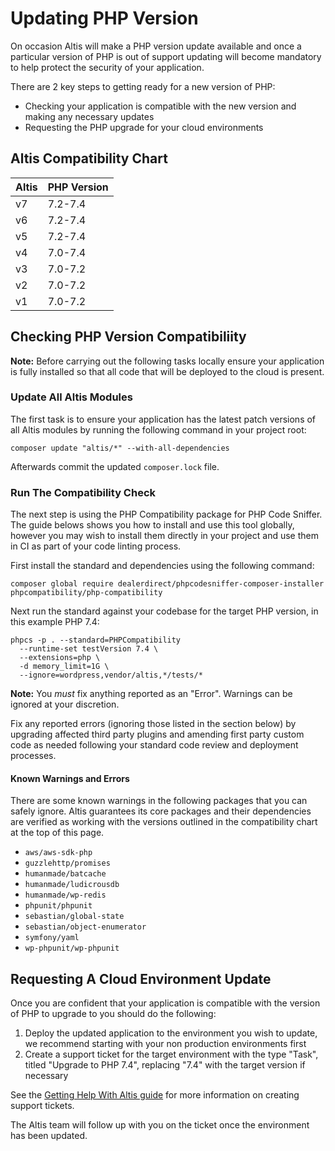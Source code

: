 # Updating PHP Version

On occasion Altis will make a PHP version update available and once a particular version of PHP is out of support updating will become mandatory to help protect the security of your application.

There are 2 key steps to getting ready for a new version of PHP:

- Checking your application is compatible with the new version and making any necessary updates
- Requesting the PHP upgrade for your cloud environments

## Altis Compatibility Chart

|Altis|PHP Version|
|-|-|
|v7|7.2-7.4|
|v6|7.2-7.4|
|v5|7.2-7.4|
|v4|7.0-7.4|
|v3|7.0-7.2|
|v2|7.0-7.2|
|v1|7.0-7.2|

## Checking PHP Version Compatibiliity

**Note:** Before carrying out the following tasks locally ensure your application is fully installed so that all code that will be deployed to the cloud is present.

### Update All Altis Modules

The first task is to ensure your application has the latest patch versions of all Altis modules by running the following command in your project root:

```
composer update "altis/*" --with-all-dependencies
```

Afterwards commit the updated `composer.lock` file.

### Run The Compatibility Check

The next step is using the PHP Compatibility package for PHP Code Sniffer. The guide belows shows you how to install and use this tool globally, however you may wish to install them directly in your project and use them in CI as part of your code linting process.

First install the standard and dependencies using the following command:

```
composer global require dealerdirect/phpcodesniffer-composer-installer phpcompatibility/php-compatibility
```

Next run the standard against your codebase for the target PHP version, in this example PHP 7.4:

```
phpcs -p . --standard=PHPCompatibility
  --runtime-set testVersion 7.4 \
  --extensions=php \
  -d memory_limit=1G \
  --ignore=wordpress,vendor/altis,*/tests/*
```

**Note:** You _must_ fix anything reported as an "Error". Warnings can be ignored at your discretion.

Fix any reported errors (ignoring those listed in the section below) by upgrading affected third party plugins and amending first party custom code as needed following your standard code review and deployment processes.

#### Known Warnings and Errors

There are some known warnings in the following packages that you can safely ignore. Altis guarantees its core packages and their dependencies are verified as working with the versions outlined in the compatibility chart at the top of this page.

- `aws/aws-sdk-php`
- `guzzlehttp/promises`
- `humanmade/batcache`
- `humanmade/ludicrousdb`
- `humanmade/wp-redis`
- `phpunit/phpunit`
- `sebastian/global-state`
- `sebastian/object-enumerator`
- `symfony/yaml`
- `wp-phpunit/wp-phpunit`


## Requesting A Cloud Environment Update

Once you are confident that your application is compatible with the version of PHP to upgrade to you should do the following:

1. Deploy the updated application to the environment you wish to update, we recommend starting with your non production environments first
2. Create a support ticket for the target environment with the type "Task", titled "Upgrade to PHP 7.4", replacing "7.4" with the target version if necessary

See the [Getting Help With Altis guide](../getting-help-with-altis.md) for more information on creating support tickets.

The Altis team will follow up with you on the ticket once the environment has been updated.
